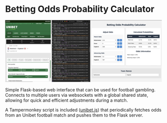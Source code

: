 # Betting Odds Probability Calculator

![An illustration of the interface](./illustration.png)

Simple Flask-based web interface that can be used for football gambling. Connects to multiple users via websockets with a global shared state, allowing for quick and efficient adjustments during a match. 

A Tampermonkey script is included ([unibet.js](./unibet.js)) that periodically fetches odds from an Unibet football match and pushes them to the Flask server. 
